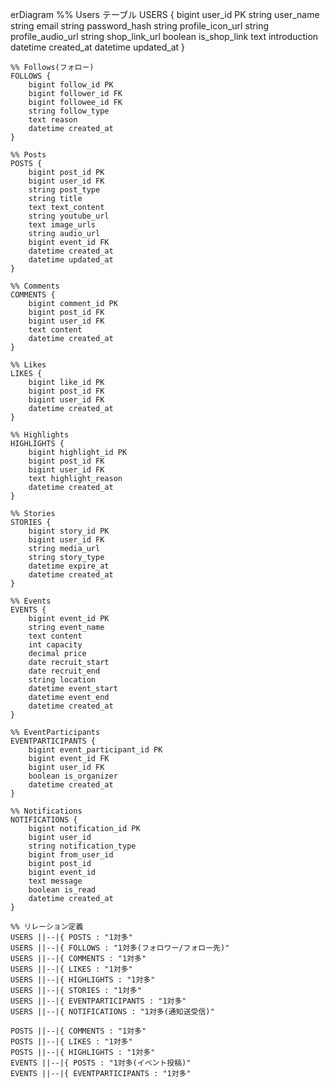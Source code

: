 erDiagram
    %% Users テーブル
    USERS {
        bigint user_id PK
        string user_name
        string email
        string password_hash
        string profile_icon_url
        string profile_audio_url
        string shop_link_url
        boolean is_shop_link
        text introduction
        datetime created_at
        datetime updated_at
    }

    %% Follows(フォロー)
    FOLLOWS {
        bigint follow_id PK
        bigint follower_id FK
        bigint followee_id FK
        string follow_type
        text reason
        datetime created_at
    }

    %% Posts
    POSTS {
        bigint post_id PK
        bigint user_id FK
        string post_type
        string title
        text text_content
        string youtube_url
        text image_urls
        string audio_url
        bigint event_id FK
        datetime created_at
        datetime updated_at
    }

    %% Comments
    COMMENTS {
        bigint comment_id PK
        bigint post_id FK
        bigint user_id FK
        text content
        datetime created_at
    }

    %% Likes
    LIKES {
        bigint like_id PK
        bigint post_id FK
        bigint user_id FK
        datetime created_at
    }

    %% Highlights
    HIGHLIGHTS {
        bigint highlight_id PK
        bigint post_id FK
        bigint user_id FK
        text highlight_reason
        datetime created_at
    }

    %% Stories
    STORIES {
        bigint story_id PK
        bigint user_id FK
        string media_url
        string story_type
        datetime expire_at
        datetime created_at
    }

    %% Events
    EVENTS {
        bigint event_id PK
        string event_name
        text content
        int capacity
        decimal price
        date recruit_start
        date recruit_end
        string location
        datetime event_start
        datetime event_end
        datetime created_at
    }

    %% EventParticipants
    EVENTPARTICIPANTS {
        bigint event_participant_id PK
        bigint event_id FK
        bigint user_id FK
        boolean is_organizer
        datetime created_at
    }

    %% Notifications
    NOTIFICATIONS {
        bigint notification_id PK
        bigint user_id
        string notification_type
        bigint from_user_id
        bigint post_id
        bigint event_id
        text message
        boolean is_read
        datetime created_at
    }

    %% リレーション定義
    USERS ||--|{ POSTS : "1対多"
    USERS ||--|{ FOLLOWS : "1対多(フォロワー/フォロー先)"
    USERS ||--|{ COMMENTS : "1対多"
    USERS ||--|{ LIKES : "1対多"
    USERS ||--|{ HIGHLIGHTS : "1対多"
    USERS ||--|{ STORIES : "1対多"
    USERS ||--|{ EVENTPARTICIPANTS : "1対多"
    USERS ||--|{ NOTIFICATIONS : "1対多(通知送受信)"
    
    POSTS ||--|{ COMMENTS : "1対多"
    POSTS ||--|{ LIKES : "1対多"
    POSTS ||--|{ HIGHLIGHTS : "1対多"
    EVENTS ||--|{ POSTS : "1対多(イベント投稿)"
    EVENTS ||--|{ EVENTPARTICIPANTS : "1対多"